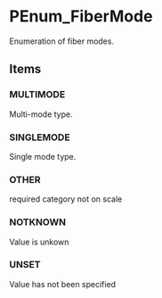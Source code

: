 # PEnum_FiberMode

Enumeration of fiber modes.
<!-- end of short definition -->


## Items

### MULTIMODE
Multi-mode type.

### SINGLEMODE
Single mode type.

### OTHER
required category not on scale

### NOTKNOWN
Value is unkown

### UNSET
Value has not been specified
